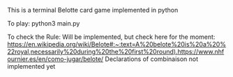 This is a terminal Belotte card game implemented in python

To play:
python3 main.py


To check the Rule:
Will be implemented, but check here for the moment: [https://en.wikipedia.org/wiki/Belote#:~:text=A%20belote%20is%20a%20%22royal,necessarily%20during%20the%20first%20round).](https://www.nhfournier.es/en/como-jugar/belote/)https://www.nhfournier.es/en/como-jugar/belote/
Declarations of combinaison not implemented yet
